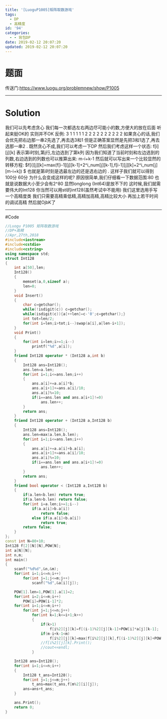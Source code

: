```yaml
---
title: '[LuoguP1005]矩阵取数游戏'
tags:
  - DP
  - 高精度
id: '94'
categories:
  - - 背包DP
date: 2019-02-12 20:07:20
updated: 2019-02-12 20:07:20
---
```


# 题面

传送门:https://www.luogu.org/problemnew/show/P1005

* * *

# Solution

我们可以先考虑贪心 我们每一次都选左右两边尽可能小的数,方便大的放在后面 听起来挺OK的 实则并不OK 反例: 3 1 1 1 1 1 2 2 2 2 2 2 2 2 2 2 如果贪心的话,我们会优先把右边那一串2先选了,再去选3和1 但是正确答案显然是先把3和1选了,再去选那一串2 . 既然贪心不成,我们可以考虑一下DP 然后我们考虑这样一个状态: f\[i\]\[j\]\[k\] 表示第i时刻,第j行,左边选到了第k列 因为我们知道了当前时刻和左边选到的列数,右边选到的列数也可以推算出来: m-i+k-1 然后就可以写出来一个比较显然的转移方程: $f\[i\]\[j\]\[k\]=max(f\[i-1\]\[j\]\[k-1\]+2^i_num\[j\]\[k-1\],f\[i-1\]\[j\]\[k\]+2^i_num\[j\]\[m-i+k\]) $ 也就是第i时刻是选最左边的还是选右边的 . 这样子我们就可以得到 100分 60分 为什么会变成这样的呢? 原因很简单,我们仔细看一下数据范围:80 也就是说数据大小至少会有2^80 显然longlong (Int64)是放不下的 这时候,我们就需要伟大的Int128 你当然可以用stl的int128(虽然考试中不能用) 我们这里选用手写一个高精度类 我们只需要高精乘低精,高精加高精,高精比较大小 再加上若干时间的调试高精 然后就OjbK了

* * *

#Code

```cpp
//Luogu P1005 矩阵取数游戏
//DP+高精
//Apr,27th,2018
#include<iostream>
#include<cstdio>
#include<cstring>
using namespace std;
struct Int128
{
    int a[50],len;
    Int128()
    {
        memset(a,0,sizeof a);
        len=0;
    }
    void Insert()
    {
        char c=getchar();
        while(!isdigit(c)) c=getchar();
        while(isdigit(c)){a[++len]=c-'0';c=getchar();}
        int tot=len/2;
        for(int i=len;i>tot;i--)swap(a[i],a[len-i+1]);
    }
    void Print()
    {
        for(int i=len;i>=1;i--)
            printf("%d",a[i]);
    }
    friend Int128 operator * (Int128 a,int b)
    {
        Int128 ans=Int128();
        ans.len=a.len;
        for(int i=1;i<=ans.len;i++)
        {
            ans.a[i]+=a.a[i]*b;
            ans.a[i+1]+=ans.a[i]/10;
            ans.a[i]%=10;
            if(i==ans.len and ans.a[i+1]!=0)
                ans.len++;
        }
        return ans;
    }
    friend Int128 operator + (Int128 a,Int128 b)
    {
        Int128 ans=Int128();
        ans.len=max(a.len,b.len);
        for(int i=1;i<=ans.len;i++)
        {
            ans.a[i]+=a.a[i]+b.a[i];
            ans.a[i+1]+=ans.a[i]/10;
            ans.a[i]%=10;
            if(i==ans.len and ans.a[i+1]!=0)
                ans.len++;
        }
        return ans;
    }
    friend bool operator < (Int128 a,Int128 b)
    {
        if(a.len<b.len) return true;
        if(a.len>b.len) return false;
        for(int i=a.len;i>=1;i--)
            if(a.a[i]>b.a[i])
                return false;
            else if(a.a[i]<b.a[i])
                return true;
        return false;
    }
};
const int N=80+10;
Int128 f[2][N][N],POW[N];
int a[N][N];
int n,m;
int main()
{
    scanf("%d%d",&n,&m);
    for(int i=1;i<=n;i++)
        for(int j=1;j<=m;j++)
            scanf("%d",&a[i][j]);

    POW[1].len=1,POW[1].a[1]=2;
    for(int i=2;i<=m;i++)
        POW[i]=POW[i-1]*2;
    for(int i=1;i<=m;i++)
        for(int j=1;j<=n;j++)
            for(int k=1;k<=i+1;k++)
            {
                if(k>1)
                    f[i%2][j][k]=f[(i-1)%2][j][k-1]+POW[i]*a[j][k-1];
                if(m-i+k-1<m)
                    f[i%2][j][k]=max(f[i%2][j][k],f[(i-1)%2][j][k]+POW[i]*a[j][m-i+k]);
                //f[i%2][j][k].Print();
                //cout<<endl;
            }

    Int128 ans=Int128();
    for(int i=1;i<=n;i++)
    {
        Int128 t_ans=Int128();
        for(int j=1;j<=m;j++)
            t_ans=max(t_ans,f[m%2][i][j]);
        ans=ans+t_ans;
    }

    ans.Print();
    return 0;
}


```